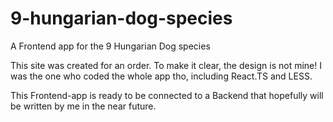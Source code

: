 # 9-hungarian-dog-species
A Frontend app for the 9 Hungarian Dog species

This site was created for an order. To make it clear, the design is not mine! 
I was the one who coded the whole app tho, including React.TS and LESS.

This Frontend-app is ready to be connected to a Backend that hopefully will be written by me in the near future.
